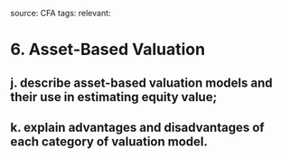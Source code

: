 source: CFA
tags: 
relevant: 

# 6. Asset-Based Valuation

## j. describe asset-based valuation models and their use in estimating equity value;
## k. explain advantages and disadvantages of each category of valuation model.

